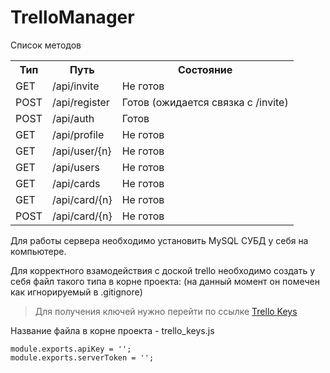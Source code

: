 # TrelloManager

Список методов

<table>
  <tr>
    <th>Тип</th>
    <th>Путь</th>
    <th>Состояние</th>
  </tr>
  <tr>
    <td>GET</td>
    <td>/api/invite</td>
    <td>Не готов</td>
  </tr>
  <tr>
    <td>POST</td>
    <td>/api/register</td>
    <td>Готов (ожидается связка с /invite)</td>
  </tr>
  <tr>
    <td>POST</td>
    <td>/api/auth</td>
    <td>Готов</td>
  </tr>
  <tr>
    <td>GET</td>
    <td>/api/profile</td>
    <td>Не готов</td>
  </tr>
  <tr>
    <td>GET</td>
    <td>/api/user/{n}</td>
    <td>Не готов</td>
  </tr>
  <tr>
    <td>GET</td>
    <td>/api/users</td>
    <td>Не готов</td>
  </tr>
  <tr>
    <td>GET</td>
    <td>/api/cards</td>
    <td>Не готов</td>
  </tr>
  <tr>
    <td>GET</td>
    <td>/api/card/{n}</td>
    <td>Не готов</td>
  </tr>
  <tr>
    <td>POST</td>
    <td>/api/card/{n}</td>
    <td>Не готов</td>
  </tr>
</table>

<p>Для работы сервера необходимо установить MySQL СУБД у себя на компьютере.</p>
<p>Для корректного взамодействия с доской trello необходимо создать у себя файл такого типа в корне проекта: (на данный момент он помечен как игнорируемый в .gitignore)</p>

> Для получения ключей нужно перейти по ссылке [Trello Keys](https://trello.com/app-key)

<p>Название файла в корне проекта - trello_keys.js</p>


```
module.exports.apiKey = '';
module.exports.serverToken = '';
```
